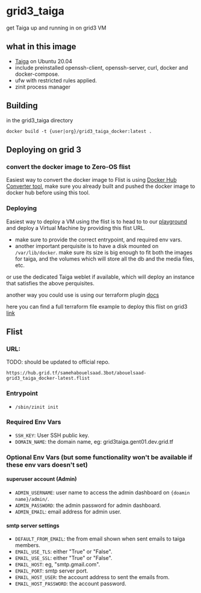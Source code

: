 # grid3_taiga

get Taiga up and running in on grid3 VM

## what in this image
- [Taiga](https://www.taiga.io/) on Ubuntu 20.04
- include preinstalled openssh-client, openssh-server, curl, docker and docker-compose.
- ufw with restricted rules applied.
- zinit process manager

## Building

in the grid3_taiga directory

`docker build -t {user|org}/grid3_taiga_docker:latest .`

## Deploying on grid 3

### convert the docker image to Zero-OS flist
Easiest way to convert the docker image to Flist is using [Docker Hub Converter tool](https://hub.grid.tf/docker-convert), make sure you already built and pushed the docker image to docker hub before using this tool.

### Deploying
Easiest way to deploy a VM using the flist is to head to to our [playground](https://play.grid.tf) and deploy a Virtual Machine by providing this flist URL.
* make sure to provide the correct entrypoint, and required env vars.
* another important perquisite is to have a disk mounted on `/var/lib/docker`. make sure its size is big enough to fit both the images for taiga, and the volumes which will store all the db and the media files, etc.

or use the dedicated Taiga weblet if available, which will deploy an instance that satisfies the above perquisites.

another way you could use is using our terraform plugin [docs](https://github.com/threefoldtech/terraform-provider-grid)

here you can find a full terraform file example to deploy this flist on grid3 [link](https://github.com/threefoldtech/terraform-provider-grid/tree/development/examples/resources) 

## Flist
### URL:
TODO: should be updated to official repo.
```
https://hub.grid.tf/samehabouelsaad.3bot/abouelsaad-grid3_taiga_docker-latest.flist
```

### Entrypoint
- `/sbin/zinit init`


### Required Env Vars
- `SSH_KEY`: User SSH public key.
- `DOMAIN_NAME`: the domain name, eg: grid3taiga.gent01.dev.grid.tf

### Optional Env Vars (but some functionality won't be available if these env vars doesn't set)

#### superuser account (Admin)
- `ADMIN_USERNAME`: user name to access the admin dashboard on `{doamin name}/admin/`.
- `ADMIN_PASSWORD`: the admin password for admin dashboard.
- `ADMIN_EMAIL`: email address for admin user.

#### smtp server settings
- `DEFAULT_FROM_EMAIL`: the from email shown when sent emails to taiga members.
- `EMAIL_USE_TLS`: either "True" or "False".
- `EMAIL_USE_SSL`: either "True" or "False".
- `EMAIL_HOST`: eg, "smtp.gmail.com".
- `EMAIL_PORT`: smtp server port.
- `EMAIL_HOST_USER`: the account address to sent the emails from.
- `EMAIL_HOST_PASSWORD`: the account password.

